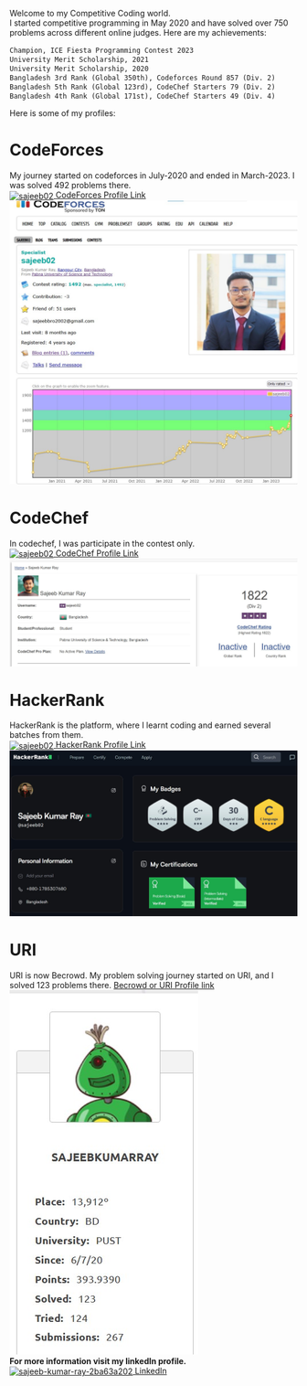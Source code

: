 Welcome to my Competitive Coding world. 
<br>
I started competitive programming in May 2020 and have solved over 750 problems across different online judges. Here are my achievements:

    Champion, ICE Fiesta Programming Contest 2023
    University Merit Scholarship, 2021
    University Merit Scholarship, 2020
    Bangladesh 3rd Rank (Global 350th), Codeforces Round 857 (Div. 2)
    Bangladesh 5th Rank (Global 123rd), CodeChef Starters 79 (Div. 2)
    Bangladesh 4th Rank (Global 171st), CodeChef Starters 49 (Div. 4)
Here is some of my profiles:
<br>
# CodeForces
My journey started on codeforces in July-2020 and ended in March-2023. I was solved 492 problems there. <br>
<a href="https://codeforces.com/profile/sajeeb02" target="blank"><img align="center" src="https://raw.githubusercontent.com/rahuldkjain/github-profile-readme-generator/master/src/images/icons/Social/codeforces.svg" alt="sajeeb02" height="30" width="40" /> CodeForces Profile Link</a>
<img src = 'https://github.com/SajeebRay/Competitive-Programmming/blob/main/Profile%20Screenshot/CodeForces.jpg' > 
<br>
# CodeChef
In codechef, I was participate in the contest only. <br>
<a href="https://www.codechef.com/users/sajeeb02" target="blank" bg-color="white"><img align="center" src="https://www.svgrepo.com/show/305880/codechef.svg" alt="sajeeb02" height="30" width="40" /> CodeChef Profile Link </a> 
<img src = 'https://github.com/SajeebRay/Competitive-Programmming/blob/main/Profile%20Screenshot/CodeChef.jpg' > 
<br>
# HackerRank
HackerRank is the platform, where I learnt coding and earned several batches from them. <br>
<a href="https://www.hackerrank.com/sajeeb02" target="blank"><img align="center" src="https://raw.githubusercontent.com/rahuldkjain/github-profile-readme-generator/master/src/images/icons/Social/hackerrank.svg" alt="sajeeb02" height="30" width="40" /> HackerRank Profile Link</a>
<img src = 'https://github.com/SajeebRay/Competitive-Programmming/blob/main/Profile%20Screenshot/HackerRank.jpg' > 
<br>
# URI
URI is now Becrowd. My problem solving journey started on URI, and I solved 123 problems there.
<a href= 'https://judge.beecrowd.com/en/profile/460127'> Becrowd or URI Profile link </a>
<br> <img src = 'https://github.com/SajeebRay/Competitive-Programmming/blob/main/Profile%20Screenshot/URI..jpg' > 
<br>
**For more information visit my linkedIn profile.**
<br>
<a href="https://www.linkedin.com/in/sajeeb02/" target="blank"><img align="center" src="https://raw.githubusercontent.com/rahuldkjain/github-profile-readme-generator/master/src/images/icons/Social/linked-in-alt.svg" alt="sajeeb-kumar-ray-2ba63a202" height="30" width="40" /> LinkedIn </a>
